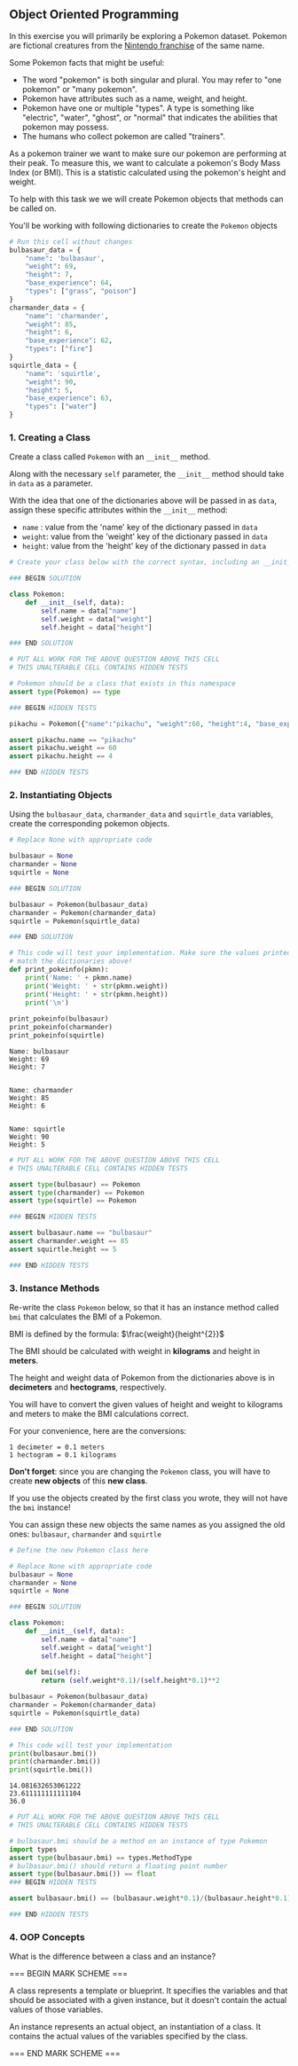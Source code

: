 ## Object Oriented Programming

In this exercise you will primarily be exploring a Pokemon dataset. Pokemon are fictional creatures from the [Nintendo franchise](https://en.wikipedia.org/wiki/Pok%C3%A9mon) of the same name.

Some Pokemon facts that might be useful:
* The word "pokemon" is both singular and plural. You may refer to "one pokemon" or "many pokemon".
* Pokemon have attributes such as a name, weight, and height.
* Pokemon have one or multiple "types". A type is something like "electric", "water", "ghost", or "normal" that indicates the abilities that pokemon may possess.
* The humans who collect pokemon are called "trainers".

As a pokemon trainer we want to make sure our pokemon are performing at their peak. To measure this, we want to calculate a pokemon's Body Mass Index (or BMI). This is a statistic calculated using the pokemon's height and weight. 

To help with this task we we will create Pokemon objects that methods can be called on. 

You'll be working with following dictionaries to create the `Pokemon` objects


```python
# Run this cell without changes
bulbasaur_data = {
    "name": 'bulbasaur',
    "weight": 69,
    "height": 7,
    "base_experience": 64,
    "types": ["grass", "poison"]
}
charmander_data = {
    "name": 'charmander',
    "weight": 85,
    "height": 6,
    "base_experience": 62,
    "types": ["fire"]
}
squirtle_data = {
    "name": 'squirtle',
    "weight": 90,
    "height": 5,
    "base_experience": 63,
    "types": ["water"]
}
```

### 1. Creating a Class

Create a class called `Pokemon` with an `__init__` method. 

Along with the necessary `self` parameter, the `__init__` method should 
take in `data` as a parameter.

With the idea that one of the dictionaries above will be passed in as `data`, 
assign these specific attributes within the `__init__` method:
 
* `name` : value from the 'name' key of the dictionary passed in `data`
* `weight`: value from the 'weight' key of the dictionary passed in `data`
* `height`: value from the 'height' key of the dictionary passed in `data`


```python
# Create your class below with the correct syntax, including an __init__ method.

### BEGIN SOLUTION

class Pokemon:
    def __init__(self, data):
        self.name = data["name"]
        self.weight = data["weight"]
        self.height = data["height"]

### END SOLUTION
```


```python
# PUT ALL WORK FOR THE ABOVE QUESTION ABOVE THIS CELL
# THIS UNALTERABLE CELL CONTAINS HIDDEN TESTS

# Pokemon should be a class that exists in this namespace
assert type(Pokemon) == type

### BEGIN HIDDEN TESTS

pikachu = Pokemon({"name":"pikachu", "weight":60, "height":4, "base_experience":112, "types":["electric"]})

assert pikachu.name == "pikachu"
assert pikachu.weight == 60
assert pikachu.height == 4

### END HIDDEN TESTS
```

    
### 2. Instantiating Objects

Using the `bulbasaur_data`, `charmander_data` and `squirtle_data` variables, create the corresponding pokemon objects.


```python
# Replace None with appropriate code

bulbasaur = None
charmander = None
squirtle = None

### BEGIN SOLUTION

bulbasaur = Pokemon(bulbasaur_data)
charmander = Pokemon(charmander_data)
squirtle = Pokemon(squirtle_data)

### END SOLUTION

# This code will test your implementation. Make sure the values printed
# match the dictionaries above!
def print_pokeinfo(pkmn):
    print('Name: ' + pkmn.name)
    print('Weight: ' + str(pkmn.weight))
    print('Height: ' + str(pkmn.height))
    print('\n')
    
print_pokeinfo(bulbasaur)
print_pokeinfo(charmander)
print_pokeinfo(squirtle)
```

    Name: bulbasaur
    Weight: 69
    Height: 7
    
    
    Name: charmander
    Weight: 85
    Height: 6
    
    
    Name: squirtle
    Weight: 90
    Height: 5
    
    



```python
# PUT ALL WORK FOR THE ABOVE QUESTION ABOVE THIS CELL
# THIS UNALTERABLE CELL CONTAINS HIDDEN TESTS

assert type(bulbasaur) == Pokemon
assert type(charmander) == Pokemon
assert type(squirtle) == Pokemon

### BEGIN HIDDEN TESTS

assert bulbasaur.name == "bulbasaur"
assert charmander.weight == 85
assert squirtle.height == 5

### END HIDDEN TESTS
```

### 3. Instance Methods

Re-write the class `Pokemon` below, so that it has an instance method called `bmi` that calculates the BMI of a Pokemon.

BMI is defined by the formula: $\frac{weight}{height^{2}}$ 

The BMI should be calculated with weight in **kilograms** and height in **meters**. 

The height and weight data of Pokemon from the dictionaries above is in **decimeters** and **hectograms**, respectively. 

You will have to convert the given values of height and weight to kilograms and meters to make the BMI calculations correct.

For your convenience, here are the conversions:

```
1 decimeter = 0.1 meters
1 hectogram = 0.1 kilograms
```

**Don't forget**: since you are changing the `Pokemon` class, you will have to create **new objects** of this **new class**. 

If you use the objects created by the first class you wrote, they will not have the `bmi` instance!

You can assign these new objects the same names as you assigned the old ones:
`bulbasaur`, `charmander` and `squirtle`


```python
# Define the new Pokemon class here

# Replace None with appropriate code
bulbasaur = None
charmander = None
squirtle = None

### BEGIN SOLUTION

class Pokemon:
    def __init__(self, data):
        self.name = data["name"]
        self.weight = data["weight"]
        self.height = data["height"]
        
    def bmi(self):
        return (self.weight*0.1)/(self.height*0.1)**2

bulbasaur = Pokemon(bulbasaur_data)
charmander = Pokemon(charmander_data)
squirtle = Pokemon(squirtle_data)

### END SOLUTION

# This code will test your implementation
print(bulbasaur.bmi()) 
print(charmander.bmi()) 
print(squirtle.bmi()) 
```

    14.081632653061222
    23.611111111111104
    36.0



```python
# PUT ALL WORK FOR THE ABOVE QUESTION ABOVE THIS CELL
# THIS UNALTERABLE CELL CONTAINS HIDDEN TESTS

# bulbasaur.bmi should be a method on an instance of type Pokemon
import types
assert type(bulbasaur.bmi) == types.MethodType
# bulbasaur.bmi() should return a floating point number
assert type(bulbasaur.bmi()) == float
### BEGIN HIDDEN TESTS

assert bulbasaur.bmi() == (bulbasaur.weight*0.1)/(bulbasaur.height*0.1)**2

### END HIDDEN TESTS
```

### 4. OOP Concepts

What is the difference between a class and an instance?

=== BEGIN MARK SCHEME ===

A class represents a template or blueprint.  It specifies the variables and that should be associated with a given instance, but it doesn't contain the actual values of those variables.

An instance represents an actual object, an instantiation of a class.  It contains the actual values of the variables specified by the class.

=== END MARK SCHEME ===
